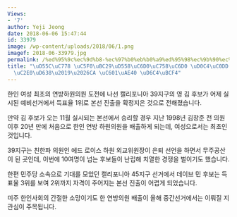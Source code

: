 ```yaml
---
Views:
- '7'
author: Yeji Jeong
date: 2018-06-06 15:47:44
id: 33979
image: /wp-content/uploads/2018/06/1.png
imagef: 2018-06-33979.jpg
permalink: /%ed%95%9c%ec%9d%b8-%ec%97%b0%eb%b0%a9%ed%95%98%ec%9b%90%ec%9d%98%ec%9b%90-%ed%83%84%ec%83%9d-%ec%b2%ad%ec%8b%a0%ed%98%b8ca-%ec%98%81%ea%b9%80-%ed%9b%84%eb%b3%b4/
title: "\uD55C\uC778 \uC5F0\uBC29\uD558\uC6D0\uC758\uC6D0 \uD0C4\uC0DD \u2018\uCCAD\
  \uC2E0\uD638\u2019\u2026CA \uC601\uAE40 \uD6C4\uBCF4"
---
```


한인 여성 최초의 연방하원의원 도전에 나선 캘리포니아 39지구의 영 김 후보가 어제 실시된 예비선거에서 득표율 1위로 본선 진출을 확정지은 것으로 전해졌습니다.

만약 김 후보가 오는 11월 실시되는 본선에서 승리할 경우 지난 1998년 김창준 전 의원 이후 20년 만에 처음으로 한인 연방 하원의원을 배출하게 되는데, 여성으로서는 최초인 것입니다.

39지구는 친한파 의원인 에드 로이스 하원 외교위원장이 은퇴 선언을 하면서 무주공산이 된 곳인데, 이번에 10여명이 넘는 후보들이 난립해 치열한 경쟁을 벌이기도 했습니다.

한편 민주당 소속으로 기대를 모았던 캘리포니아 45지구 선거에서 데이브 민 후보는 득표율 3위를 보여 2위까지 자격이 주어지는 본선 진출이 어렵게 되었습니다.

미주 한인사회의 간절한 소망이기도 한 연방의원 배출이 올해 중간선거에서는 이뤄질 지 관심이 주목됩니다.